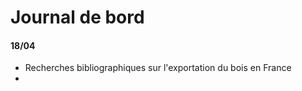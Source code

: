 # Journal de bord

#### 18/04 
* Recherches bibliographiques sur l'exportation du bois en France
* 

